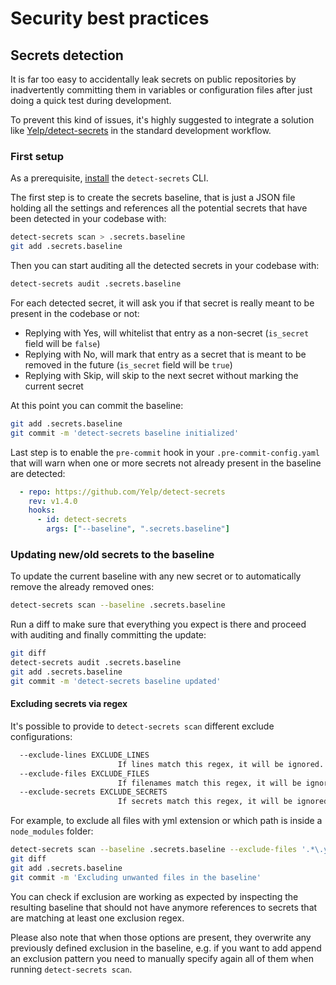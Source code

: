 # Security best practices

## Secrets detection

It is far too easy to accidentally leak secrets on public repositories by
inadvertently committing them in variables or configuration files after just
doing a quick test during development.

To prevent this kind of issues, it's highly suggested to integrate a solution
like [Yelp/detect-secrets](https://github.com/Yelp/detect-secrets) in the
standard development workflow.

### First setup

As a prerequisite,
[install](https://github.com/Yelp/detect-secrets#installation) the
`detect-secrets` CLI.

The first step is to create the secrets baseline, that is just a JSON file
holding all the settings and references all the potential secrets that have been
detected in your codebase with:

```sh
detect-secrets scan > .secrets.baseline
git add .secrets.baseline
```

Then you can start auditing all the detected secrets in your codebase with:

```sh
detect-secrets audit .secrets.baseline
```

For each detected secret, it will ask you if that secret is really meant to be present in the codebase or not:

* Replying with Yes, will whitelist that entry as a non-secret (`is_secret` field will be `false`)
* Replying with No, will mark that entry as a secret that is meant to be removed in the future (`is_secret` field will be `true`)
* Replying with Skip, will skip to the next secret without marking the current secret

At this point you can commit the baseline:

```sh
git add .secrets.baseline
git commit -m 'detect-secrets baseline initialized'
```

Last step is to enable the `pre-commit` hook in your `.pre-commit-config.yaml`
that will warn when one or more secrets not already present in the baseline are
detected:

```yaml
  - repo: https://github.com/Yelp/detect-secrets
    rev: v1.4.0
    hooks:
      - id: detect-secrets
        args: ["--baseline", ".secrets.baseline"]
```

### Updating new/old secrets to the baseline

To update the current baseline with any new secret or to automatically remove
the already removed ones:

```sh
detect-secrets scan --baseline .secrets.baseline
```

Run a diff to make sure that everything you expect is there and proceed with auditing and finally committing the update:

```sh
git diff
detect-secrets audit .secrets.baseline
git add .secrets.baseline
git commit -m 'detect-secrets baseline updated'
```

#### Excluding secrets via regex

It's possible to provide to `detect-secrets scan` different exclude configurations:

```sh
  --exclude-lines EXCLUDE_LINES
                        If lines match this regex, it will be ignored.
  --exclude-files EXCLUDE_FILES
                        If filenames match this regex, it will be ignored.
  --exclude-secrets EXCLUDE_SECRETS
                        If secrets match this regex, it will be ignored.
```

For example, to exclude all files with yml extension or which path is inside a
`node_modules` folder:

```sh
detect-secrets scan --baseline .secrets.baseline --exclude-files '.*\.yml' --exclude-files 'node_modules'
git diff
git add .secrets.baseline
git commit -m 'Excluding unwanted files in the baseline'
```

You can check if exclusion are working as expected by inspecting the resulting
baseline that should not have anymore references to secrets that are matching
at least one exclusion regex.

Please also note that when those options are present, they overwrite any
previously defined exclusion in the baseline, e.g. if you want to add append an
exclusion pattern you need to manually specify again all of them when running
`detect-secrets scan`.
